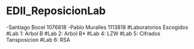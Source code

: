 # EDII_ReposicionLab

-Santiago Bocel 1076818 
-Pablo Muralles 1113818
#Laboratorios Escogidos
#Lab 1: Arbol B
#Lab 2: Arbol B*
#Lab 4: LZW
#Lab 5: Cifrados Tansposicion
#Lab 6: RSA

